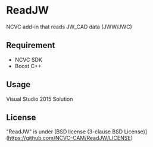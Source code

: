 # ReadJW
NCVC add-in that reads JW_CAD data (JWW/JWC)

## Requirement
* NCVC SDK
* Boost C++

## Usage
Visual Studio 2015 Solution

## License
"ReadJW" is under [BSD license (3-clause BSD License)] (https://github.com/NCVC-CAM/ReadJW/LICENSE)
